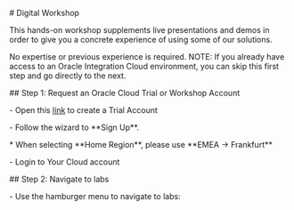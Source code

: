 \# Digital Workshop

This hands-on workshop supplements live presentations and demos
in order to give you a concrete experience of using some of our solutions.

No expertise or previous experience is required.
NOTE: If you already have access to an Oracle Integration Cloud environment, you can skip this first step and go directly to the next.

\#\# Step 1: Request an Oracle Cloud Trial or Workshop Account

\- Open this
[link](https://myservices.us.oraclecloud.com/mycloud/signup?sourceType=:eng:eo:ie::RC_EMMK190614P00070:Labsteps)
to create a Trial Account

\- Follow the wizard to \*\*Sign Up\*\*.

\* When selecting \*\*Home Region\*\*, please use \*\*EMEA -\> Frankfurt\*\*

\- Login to Your Cloud account

\#\# Step 2: Navigate to labs

\- Use the hamburger menu to navigate to labs:
